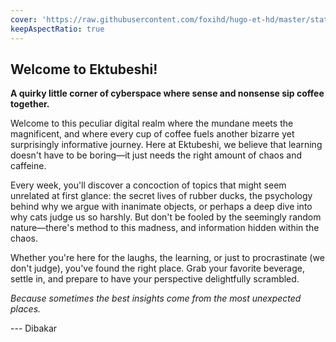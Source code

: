 ```yaml
---
cover: 'https://raw.githubusercontent.com/foxihd/hugo-et-hd/master/static/svg/flowlines/22.svg'
keepAspectRatio: true
---
```


## Welcome to Ektubeshi!

**A quirky little corner of cyberspace where sense and nonsense sip coffee together.**

Welcome to this peculiar digital realm where the mundane meets the magnificent, and where every cup of coffee fuels another bizarre yet surprisingly informative journey. Here at Ektubeshi, we believe that learning doesn't have to be boring—it just needs the right amount of chaos and caffeine.

Every week, you'll discover a concoction of topics that might seem unrelated at first glance: the secret lives of rubber ducks, the psychology behind why we argue with inanimate objects, or perhaps a deep dive into why cats judge us so harshly. But don't be fooled by the seemingly random nature—there's method to this madness, and information hidden within the chaos.

Whether you're here for the laughs, the learning, or just to procrastinate (we don't judge), you've found the right place. Grab your favorite beverage, settle in, and prepare to have your perspective delightfully scrambled.

*Because sometimes the best insights come from the most unexpected places.*

--- Dibakar
